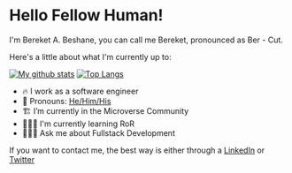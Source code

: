 # Hello Fellow Human!

I'm Bereket A. Beshane, you can call me Bereket, pronounced as Ber - Cut.

Here's a little about what I'm currently up to:

  [![My github stats](https://github-readme-stats.vercel.app/api?username=Berabjesus&show_icons=true&line_height=17&show_icons=true&theme=vue)](https://github.com/Berabjesus/github-readme-stats)
[![Top Langs](https://github-readme-stats.vercel.app/api/top-langs/?username=Berabjesus&show_icons=true&layout=compact&theme=vue)](https://github.com/Berabjesus/github-readme-stats)

- 🔥 I work as a software engineer
- 🦙 Pronouns: [He/Him/His](https://pronoun.is/he)
- 🏗 I’m currently in the Microverse Community
- 🧙🏻‍♂️ I'm currently learning RoR
- 👨🏻‍🎓 Ask me about Fullstack Development

If you want to contact me, the best way is either through a [LinkedIn](https://www.linkedin.com/in/bereket-beshane-a1b75a1a9/) or [Twitter](https://twitter.com/bereket_ababu_b)
